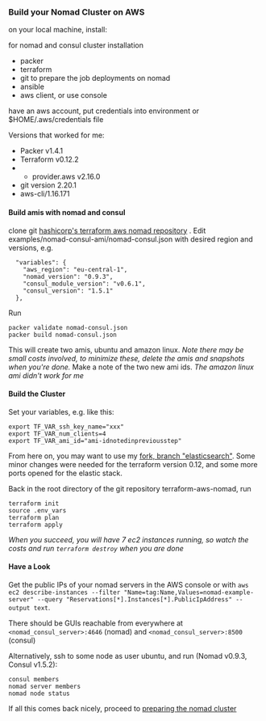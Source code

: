 ### Build your Nomad Cluster on AWS
on your local machine, install:

for nomad and consul cluster installation
* packer
* terraform
* git
to prepare the job deployments on nomad
* ansible
* aws client, or use console

have an aws account, put credentials into environment or $HOME/.aws/credentials file

Versions that worked for me:
  *  Packer v1.4.1
  *  Terraform v0.12.2
  *  + provider.aws v2.16.0
  *  git version 2.20.1
  *  aws-cli/1.16.171

#### Build amis with nomad and consul 

clone git [hashicorp's terraform aws nomad repository](https://github.com/hashicorp/terraform-aws-nomad.git) . Edit examples/nomad-consul-ami/nomad-consul.json with desired region and versions, e.g.
```
  "variables": {
    "aws_region": "eu-central-1",
    "nomad_version": "0.9.3",
    "consul_module_version": "v0.6.1",
    "consul_version": "1.5.1"
  },
```
Run 
```
packer validate nomad-consul.json
packer build nomad-consul.json
``` 
This will create two amis, ubuntu and amazon linux. *Note there may be small costs involved, to minimize these, delete the amis and snapshots when you're done.*
Make a note of the two new ami ids. *The amazon linux ami didn't work for me*
#### Build the Cluster
Set your variables, e.g. like this:
```
export TF_VAR_ssh_key_name="xxx"
export TF_VAR_num_clients=4
export TF_VAR_ami_id="ami-idnotedinpreviousstep"
``` 
From here on, you may want to use my [fork, branch "elasticsearch"](https://github.com/ynux/terraform-aws-nomad/tree/elasticsearch). Some minor changes were needed for the terraform version 0.12, and some more ports opened for the elastic stack.

Back in the root directory of the git repository terraform-aws-nomad, run 
```
terraform init
source .env_vars
terraform plan
terraform apply
```

*When you succeed, you will have 7 ec2 instances running, so watch the costs and run `terraform destroy` when you are done*

#### Have a Look

Get the public IPs of your nomad servers in the AWS console or with `aws ec2 describe-instances --filter "Name=tag:Name,Values=nomad-example-server" --query "Reservations[*].Instances[*].PublicIpAddress" --output text`. 

There should be GUIs reachable from everywhere at `<nomad_consul_server>:4646` (nomad) and  `<nomad_consul_server>:8500` (consul)

Alternatively, ssh to some node as user ubuntu, and run (Nomad v0.9.3, Consul v1.5.2):
 
```
consul members
nomad server members
nomad node status
```
If all this comes back nicely, proceed to [preparing the nomad cluster](../nomad_prepare)


